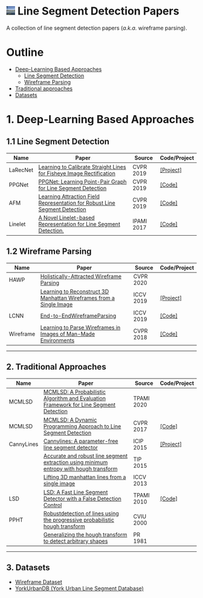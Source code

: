 [<img height="23" src="https://github.com/lh9171338/Outline/blob/master/icon.jpg"/>](https://github.com/lh9171338/Outline) Line Segment Detection Papers
===

A collection of line segment detection papers (*a.k.a.* wireframe parsing).

# Outline

- [Deep-Learning Based Approaches](#1-Deep-Learning-Based-Approaches)
  - [Line Segment Detection](#11-Line-Segment-Detection)
  - [Wireframe Parsing](#12-Wireframe-Parsing)
- [Traditional approaches](#2-Traditional-Approaches)
- [Datasets](#3-Datasets)

# 1. Deep-Learning Based Approaches

## 1.1 Line Segment Detection

| Name | Paper | Source | Code/Project |
| --- | --- | --- | --- |
| LaRecNet | [Learning to Calibrate Straight Lines for Fisheye Image Rectification](http://openaccess.thecvf.com/content_CVPR_2019/papers/Xue_Learning_to_Calibrate_Straight_Lines_for_Fisheye_Image_Rectification_CVPR_2019_paper.pdf) | CVPR 2019 | [[Project]](https://xuezhucun.github.io/LaRecNet/) |
| PPGNet | [PPGNet: Learning Point-Pair Graph for Line Segment Detection](https://www.aiyoggle.me/publication/ppgnet-cvpr19/ppgnet-cvpr19.pdf) | CVPR 2019 | [[Code]](https://github.com/svip-lab/PPGNet) |
| AFM | [Learning Attraction Field Representation for Robust Line Segment Detection](https://arxiv.org/pdf/1812.02122) | CVPR 2019 | [[Code]](https://github.com/cherubicXN/afm_cvpr2019) |
| Linelet | [A Novel Linelet-based Representation for Line Segment Detection.](https://ieeexplore.ieee.org/document/7926451) | IPAMI 2017 | [[Code]](https://github.com/NamgyuCho/Linelet-code-and-YorkUrban-LineSegment-DB) |
 
## 1.2 Wireframe Parsing

| Name | Paper | Source | Code/Project |
| --- | --- | --- | --- |
| HAWP | [Holistically-Attracted Wireframe Parsing](https://arxiv.org/pdf/1909.01955) | CVPR 2020 |  |
|  | [Learning to Reconstruct 3D Manhattan Wireframes from a Single Image](https://arxiv.org/abs/1905.07482) | ICCV 2019 | [[Project]](https://yichaozhou.com/publication/1811learning/) |
| LCNN | [End-to-EndWireframeParsing](https://arxiv.org/pdf/1905.03246) | ICCV 2019 | [[Code]](https://github.com/zhou13/lcnn) |
| Wireframe | [Learning to Parse Wireframes in Images of Man-Made Environments](http://people.eecs.berkeley.edu/~yima/files/cvpr18-parsing-final.pdf) | CVPR 2018 | [[Code]](https://github.com/huangkuns/wireframe) |

---

## 2. Traditional Approaches

| Name | Paper | Source | Code/Project |
| --- | --- | --- | --- |
| MCMLSD | [MCMLSD: A Probabilistic Algorithm and Evaluation Framework for Line Segment Detection](https://arxiv.org/pdf/2001.01788.pdf) | TPAMI 2020 |  |
| MCMLSD | [MCMLSD: A Dynamic Programming Approach to Line Segment Detection](http://www.elderlab.yorku.ca/wp-content/uploads/2016/12/Almazan_MCMLSD_A_Dynamic_CVPR_2017_paper.pdf) | CVPR 2017 | [[Code]](http://www.elderlab.yorku.ca/resources/) |
| CannyLines | [Cannylines: A parameter-free line segment detector](https://cvrs.whu.edu.cn/publications/2015/CannyLines-ICIP2015.pdf) | ICIP 2015 | [[Project]](https://cvrs.whu.edu.cn/projects/cannyLines/) |
|  | [Accurate and robust line segment extraction using minimum entropy with hough transform](https://ieeexplore.ieee.org/document/7000594) | TIP 2015 |  |
|  | [Lifting 3D manhattan lines from a single image](https://ieeexplore.ieee.org/document/6751171) | ICCV 2013 |  |
| LSD | [LSD: A Fast Line Segment Detector with a False Detection Control](https://ieeexplore.ieee.org/document/4731268) | TPAMI 2010 | [[Code]](http://www.ipol.im/pub/art/2012/gjmr-lsd/) |
| PPHT | [Robustdetection of lines using the progressive probabilistic hough transform]() | CVIU 2000 |  |
|  | [Generalizing the hough transform to detect arbitrary shapes](https://www.cs.bgu.ac.il/~icbv161/wiki.files/Readings/1981-Ballard-Generalizing_the_Hough_Transform_to_Detect_Arbitrary_Shapes.pdf) | PR 1981 |  |

---

## 3. Datasets

- [Wireframe Dataset](https://github.com/huangkuns/wireframe)
- [YorkUrbanDB (York Urban Line Segment Database)](http://www.elderlab.yorku.ca/resources/york-urban-line-segment-database-information/)
